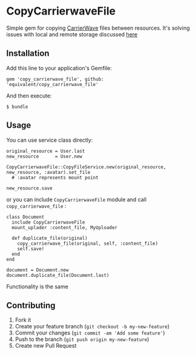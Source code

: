 # CopyCarrierwaveFile


Simple gem for copying [CarrierWave](https://github.com/carrierwaveuploader/carrierwave) files between resources.
It's solving issues with local and remote storage discussed
[here](http://stackoverflow.com/questions/9921085/whats-the-proper-way-to-copy-a-carrierwave-file-from-one-record-to-another)


## Installation

Add this line to your application's Gemfile:

    gem 'copy_carrierwave_file', github: 'equivalent/copy_carrierwave_file'

And then execute:

    $ bundle


## Usage

You can use service class directly: 

    original_resource = User.last
    new_resource      = User.new

    CopyCarrierwaveFile::CopyFileService.new(original_resource, new_resource, :avatar).set_file
      # :avatar represents mount point
   
    new_resource.save

or you can include `CopyCarrierwaveFile` module and call `copy_carrierwave_file` :


    class Document
      include CopyCarrierwaveFile  
      mount_uplader :content_file, MyUploader

      def duplicate_file(original)
        copy_carrierwave_file(original, self, :content_file)
        self.save!
      end
    end

    document = Document.new
    document.duplicate_file(Document.last) 

Functionality is the same

## Contributing

1. Fork it
2. Create your feature branch (`git checkout -b my-new-feature`)
3. Commit your changes (`git commit -am 'Add some feature'`)
4. Push to the branch (`git push origin my-new-feature`)
5. Create new Pull Request
